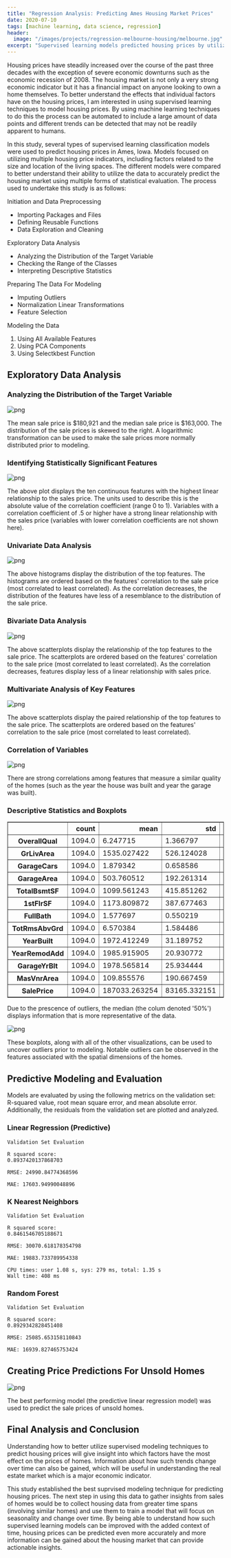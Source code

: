 ```yaml
---
title: "Regression Analysis: Predicting Ames Housing Market Prices"
date: 2020-07-10
tags: [machine learning, data science, regression]
header:
  image: "/images/projects/regression-melbourne-housing/melbourne.jpg"
excerpt: "Supervised learning models predicted housing prices by utilizing multiple housing price indicators."
---
```




Housing prices have steadily increased over the course of the past three decades with the exception of severe economic downturns such as the economic recession of 2008.
The housing market is not only a very strong economic indicator but it has a financial impact on anyone looking to own a home themselves.
To better understand the effects that individual factors have on the housing prices, I am interested in using supervised learning techniques to model housing prices.
By using machine learning techniques to do this the process can be automated to include a large amount of data points and different trends can be detected that may not be readily apparent to humans.


In this study, several types of supervised learning classification models were used to predict housing prices in Ames, Iowa. Models focused on utilizing multiple housing price indicators, including factors related to the size and location of the living spaces. The different models were compared to better understand their ability to utilize the data to accurately predict the housing market using multiple forms of statistical evaluation. The process used to undertake this study is as follows:


Initiation and Data Preprocessing
* Importing Packages and Files
* Defining Reusable Functions
* Data Exploration and Cleaning

Exploratory Data Analysis
* Analyzing the Distribution of the Target Variable
* Checking the Range of the Classes
* Interpreting Descriptive Statistics

Preparing The Data For Modeling
* Imputing Outliers
* Normalization Linear Transformations
* Feature Selection

Modeling the Data
1. Using All Available Features
2. Using PCA Components
3. Using Selectkbest Function


## Exploratory Data Analysis

### Analyzing the Distribution of the Target Variable


![png](https://raw.githubusercontent.com/donmacfoy/donmacfoy.github.io/master/images/projects/ames-house-price-predictions/output_17_0.png)


The mean sale price is \$180,921 and the median sale price is \$163,000. The distribution of the sale prices is skewed to the right. A logarithmic transformation can be used to make the sale prices more normally distributed prior to modeling.

### Identifying Statistically Significant Features




![png](https://raw.githubusercontent.com/donmacfoy/donmacfoy.github.io/master/images/projects/ames-house-price-predictions/output_20_1.png)


The above plot displays the ten continuous features with the highest linear relationship to the sales price. The units used to describe this is the absolute value of the correlation coefficient (range 0 to 1). Variables with a correlation coefficient of .5 or higher have a strong linear relationship with the sales price (variables with lower correlation coefficients are not shown here).

### Univariate Data Analysis


![png](https://raw.githubusercontent.com/donmacfoy/donmacfoy.github.io/master/images/projects/ames-house-price-predictions/output_23_0.png)


The above histograms display the distribution of the top features. The histograms are ordered based on the features' correlation to the sale price (most correlated to least correlated). As the correlation decreases, the distribution of the features have less of a resemblance to the distribution of the sale price.

### Bivariate Data Analysis


![png](https://raw.githubusercontent.com/donmacfoy/donmacfoy.github.io/master/images/projects/ames-house-price-predictions/output_26_0.png)


The above scatterplots display the relationship of the top features to the sale price. The scatterplots are ordered based on the features' correlation to the sale price (most correlated to least correlated). As the correlation decreases, features display less of a linear relationship with sales price.


### Multivariate Analysis of Key Features


![png](https://raw.githubusercontent.com/donmacfoy/donmacfoy.github.io/master/images/projects/ames-house-price-predictions/output_31_0.png)


The above scatterplots display the paired relationship of the top features to the sale price. The scatterplots are ordered based on the features' correlation to the sale price (most correlated to least correlated).




### Correlation of Variables


![png](https://raw.githubusercontent.com/donmacfoy/donmacfoy.github.io/master/images/projects/ames-house-price-predictions/output_36_0.png)


There are strong correlations among features that measure a similar quality of the homes (such as the year the house was built and year the garage was built).

### Descriptive Statistics and Boxplots



<div>
<style scoped>
    .dataframe tbody tr th:only-of-type {
        vertical-align: middle;
    }

    .dataframe tbody tr th {
        vertical-align: top;
    }

    .dataframe thead th {
        text-align: right;
    }
</style>
<table border="1" class="dataframe">
  <thead>
    <tr style="text-align: right;">
      <th></th>
      <th>count</th>
      <th>mean</th>
      <th>std</th>
      <th>min</th>
      <th>25%</th>
      <th>50%</th>
      <th>75%</th>
      <th>max</th>
    </tr>
  </thead>
  <tbody>
    <tr>
      <th>OverallQual</th>
      <td>1094.0</td>
      <td>6.247715</td>
      <td>1.366797</td>
      <td>2.0</td>
      <td>5.0</td>
      <td>6.0</td>
      <td>7.00</td>
      <td>10.0</td>
    </tr>
    <tr>
      <th>GrLivArea</th>
      <td>1094.0</td>
      <td>1535.027422</td>
      <td>526.124028</td>
      <td>438.0</td>
      <td>1164.0</td>
      <td>1480.0</td>
      <td>1779.00</td>
      <td>5642.0</td>
    </tr>
    <tr>
      <th>GarageCars</th>
      <td>1094.0</td>
      <td>1.879342</td>
      <td>0.658586</td>
      <td>1.0</td>
      <td>1.0</td>
      <td>2.0</td>
      <td>2.00</td>
      <td>4.0</td>
    </tr>
    <tr>
      <th>GarageArea</th>
      <td>1094.0</td>
      <td>503.760512</td>
      <td>192.261314</td>
      <td>160.0</td>
      <td>360.0</td>
      <td>484.0</td>
      <td>602.50</td>
      <td>1418.0</td>
    </tr>
    <tr>
      <th>TotalBsmtSF</th>
      <td>1094.0</td>
      <td>1099.561243</td>
      <td>415.851262</td>
      <td>105.0</td>
      <td>816.0</td>
      <td>1023.0</td>
      <td>1345.50</td>
      <td>6110.0</td>
    </tr>
    <tr>
      <th>1stFlrSF</th>
      <td>1094.0</td>
      <td>1173.809872</td>
      <td>387.677463</td>
      <td>438.0</td>
      <td>894.0</td>
      <td>1097.0</td>
      <td>1413.50</td>
      <td>4692.0</td>
    </tr>
    <tr>
      <th>FullBath</th>
      <td>1094.0</td>
      <td>1.577697</td>
      <td>0.550219</td>
      <td>0.0</td>
      <td>1.0</td>
      <td>2.0</td>
      <td>2.00</td>
      <td>3.0</td>
    </tr>
    <tr>
      <th>TotRmsAbvGrd</th>
      <td>1094.0</td>
      <td>6.570384</td>
      <td>1.584486</td>
      <td>3.0</td>
      <td>5.0</td>
      <td>6.0</td>
      <td>7.00</td>
      <td>12.0</td>
    </tr>
    <tr>
      <th>YearBuilt</th>
      <td>1094.0</td>
      <td>1972.412249</td>
      <td>31.189752</td>
      <td>1880.0</td>
      <td>1953.0</td>
      <td>1975.0</td>
      <td>2003.00</td>
      <td>2010.0</td>
    </tr>
    <tr>
      <th>YearRemodAdd</th>
      <td>1094.0</td>
      <td>1985.915905</td>
      <td>20.930772</td>
      <td>1950.0</td>
      <td>1967.0</td>
      <td>1995.0</td>
      <td>2005.00</td>
      <td>2010.0</td>
    </tr>
    <tr>
      <th>GarageYrBlt</th>
      <td>1094.0</td>
      <td>1978.565814</td>
      <td>25.934444</td>
      <td>1900.0</td>
      <td>1960.0</td>
      <td>1982.0</td>
      <td>2003.00</td>
      <td>2010.0</td>
    </tr>
    <tr>
      <th>MasVnrArea</th>
      <td>1094.0</td>
      <td>109.855576</td>
      <td>190.667459</td>
      <td>0.0</td>
      <td>0.0</td>
      <td>0.0</td>
      <td>171.75</td>
      <td>1600.0</td>
    </tr>
    <tr>
      <th>SalePrice</th>
      <td>1094.0</td>
      <td>187033.263254</td>
      <td>83165.332151</td>
      <td>35311.0</td>
      <td>132500.0</td>
      <td>165750.0</td>
      <td>221000.00</td>
      <td>755000.0</td>
    </tr>
  </tbody>
</table>
</div>


Due to the prescence of outliers, the median (the colum denoted '50%') displays information that is more representative of the data.


![png](https://raw.githubusercontent.com/donmacfoy/donmacfoy.github.io/master/images/projects/ames-house-price-predictions/output_41_0.png)


These boxplots, along with all of the other visualizations, can be used to uncover outliers prior to modeling. Notable outliers can be observed in the features associated with the spatial dimensions of the homes.

## Predictive Modeling and Evaluation

Models are evaluated by using the following metrics on the validation set: R-squared value, root mean square error, and mean absolute error. Additionally, the residuals from the validation set are plotted and analyzed.


### Linear Regression (Predictive)



    Validation Set Evaluation

    R squared score:
    0.8937420137868703

    RMSE: 24990.84774368596

    MAE: 17603.94990048896




### K Nearest Neighbors



    Validation Set Evaluation

    R squared score:
    0.8461546705188671

    RMSE: 30070.618178354798

    MAE: 19883.733789954338

    CPU times: user 1.08 s, sys: 279 ms, total: 1.35 s
    Wall time: 408 ms




### Random Forest



    Validation Set Evaluation

    R squared score:
    0.8929342828451408

    RMSE: 25085.653158110843

    MAE: 16939.827465753424




## Creating Price Predictions For Unsold Homes


![png](https://raw.githubusercontent.com/donmacfoy/donmacfoy.github.io/master/images/projects/ames-house-price-predictions/output_69_0.png)


The best performing model (the predictive linear regression model) was used to predict the sale prices of unsold homes.

## Final Analysis and Conclusion

Understanding how to better utilize supervised modeling techniques to predict housing prices will give insight into which factors have the most effect on the prices of homes. Information about how such trends change over time can also be gained, which will be useful in understanding the real estate market which is a major economic indicator.

This study established the best suprvised modeling technique for predicting housing prices. The next step in using this data to gather insights from sales of homes would be to collect housing data from greater time spans (involving similar homes) and use them to train a model that will focus on seasonality and change over time. By being able to understand how such supervised learning models can be improved with the added context of time, housing prices can be predicted even more accurately and more information can be gained about the housing market that can provide actionable insights.
